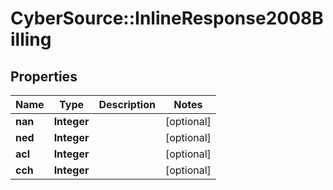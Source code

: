 # CyberSource::InlineResponse2008Billing

## Properties
Name | Type | Description | Notes
------------ | ------------- | ------------- | -------------
**nan** | **Integer** |  | [optional] 
**ned** | **Integer** |  | [optional] 
**acl** | **Integer** |  | [optional] 
**cch** | **Integer** |  | [optional] 


